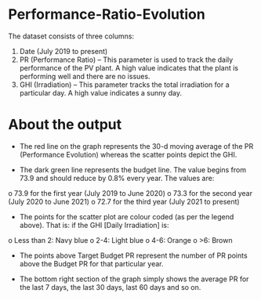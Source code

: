 # Performance-Ratio-Evolution
The dataset consists of three columns:
1.	Date (July 2019 to present)
2.	PR (Performance Ratio) – This parameter is used to track the daily performance of the PV plant. A high value indicates that the plant is performing well and there are no issues. 
3.	GHI (Irradiation) – This parameter tracks the total irradiation for a particular day. A high value indicates a sunny day.

# About the output
-	The red line on the graph represents the 30-d moving average of the PR (Performance Evolution) whereas the scatter points depict the GHI. 

-	The dark green line represents the budget line. The value begins from 73.9 and should reduce by 0.8% every year. The values are:

o	73.9 for the first year (July 2019 to June 2020)
o	73.3 for the second year (July 2020 to June 2021)
o	72.7 for the third year (July 2021 to present)

-	The points for the scatter plot are colour coded (as per the legend above). That is: if the GHI [Daily Irradiation] is:

o	Less than 2: Navy blue
o	2-4: Light blue
o	4-6: Orange
o	>6: Brown

-	The points above Target Budget PR represent the number of PR points above the Budget PR for that particular year.

-	The bottom right section of the graph simply shows the average PR for the last 7 days, the last 30 days, last 60 days and so on. 

